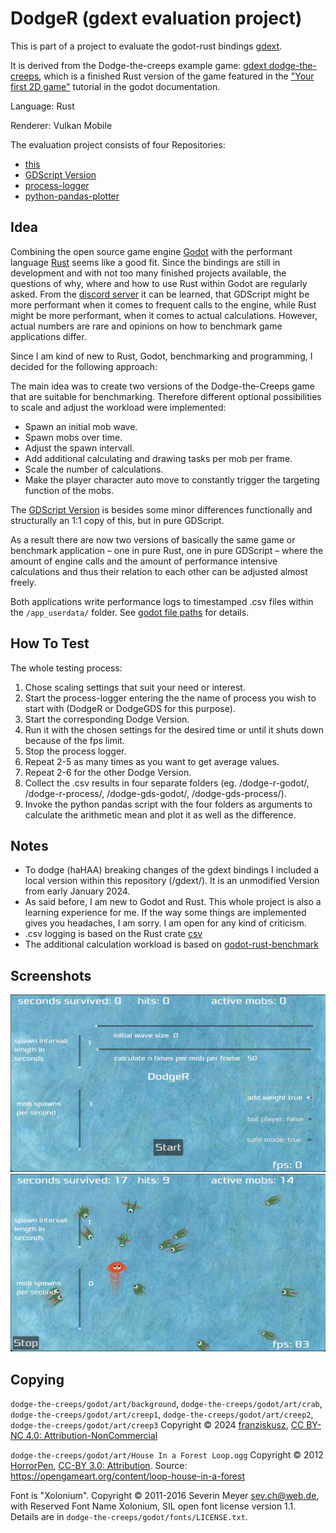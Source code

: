 # DodgeR (gdext evaluation project)

This is part of a project to evaluate the godot-rust bindings [gdext](https://github.com/godot-rust/gdext).

It is derived from the Dodge-the-creeps example game: 
[gdext dodge-the-creeps](https://github.com/godot-rust/gdext/tree/master/examples/dodge-the-creeps),
which is a finished Rust version of the game featured in the
["Your first 2D game"](https://docs.godotengine.org/en/latest/getting_started/first_2d_game/index.html)
tutorial in the godot documentation.

Language: Rust

Renderer: Vulkan Mobile

The evaluation project consists of four Repositories:
- [this](https://github.com/franziskusz/dodge-r)
- [GDScript Version](https://github.com/franziskusz/dodge-gds)
- [process-logger](https://github.com/franziskusz/process-logger)
- [python-pandas-plotter](https://github.com/franziskusz/pandas-plotter)

## Idea
Combining the open source game engine [Godot](https://godotengine.org) with the performant language [Rust](https://www.rust-lang.org) seems like a good fit.
Since the bindings are still in development and with not too many finished projects available, the questions of why, where and how to use Rust within Godot are regularly asked.
From the [discord server](https://discord.gg/aKUCJ8rJsc) it can be learned, that GDScript might be more performant when it comes to frequent calls to the engine, while Rust might be more performant, when it comes to actual calculations.
However, actual numbers are rare and opinions on how to benchmark game applications differ.

Since I am kind of new to Rust, Godot, benchmarking and programming, I decided for the following approach:

The main idea was to create two versions of the Dodge-the-Creeps game that are suitable for benchmarking. 
Therefore different optional possibilities to scale and adjust the workload were implemented:
 - Spawn an initial mob wave.
 - Spawn mobs over time.
 - Adjust the spawn intervall.
 - Add additional calculating and drawing tasks per mob per frame.
 - Scale the number of calculations.
 - Make the player character auto move to constantly trigger the targeting function of the mobs.

The [GDScript Version](https://github.com/franziskusz/dodge-gdscript) is besides some minor differences functionally and structurally an 1:1 copy of this, but in pure GDScript.

As a result there are now two versions of basically the same game or benchmark application – one in pure Rust, one in pure GDScript – where the amount of engine calls and the amount of performance intensive calculations and thus their relation to each other can be adjusted almost freely.

Both applications write performance logs to timestamped .csv files within the `/app_userdata/` folder. See [godot file paths](https://docs.godotengine.org/en/stable/tutorials/io/data_paths.html) for details.

## How To Test
The whole testing process:
1. Chose scaling settings that suit your need or interest.
2. Start the process-logger entering the the name of process you wish to start with (DodgeR or DodgeGDS for this purpose).
3. Start the corresponding Dodge Version.
4. Run it with the chosen settings for the desired time or until it shuts down because of the fps limit.
5. Stop the process logger.
6. Repeat 2-5 as many times as you want to get average values.
7. Repeat 2-6 for the other Dodge Version.
8. Collect the .csv results in four separate folders (eg. /dodge-r-godot/, /dodge-r-process/, /dodge-gds-godot/, /dodge-gds-process/).
9. Invoke the python pandas script with the four folders as arguments to calculate the arithmetic mean and plot it as well as the difference.

## Notes
- To dodge (haHAA) breaking changes of the gdext bindings I included a local version within this repository (/gdext/). It is an unmodified Version from early January 2024.
- As said before, I am new to Godot and Rust. This whole project is also a learning experience for me. If the way some things are implemented gives you headaches, I am sorry. I am open for any kind of criticism.
- .csv logging is based on the Rust crate [csv](https://crates.io/crates/csv)
- The additional calculation workload is based on [godot-rust-benchmark](https://github.com/extrawurst/godot-rust-benchmark/tree/main)



## Screenshots

![main_menu](dodge-the-creeps/godot/screenshots/dodger_main.jpg)
![run](dodge-the-creeps/godot/screenshots/dodger_run.jpg)

## Copying
`dodge-the-creeps/godot/art/background`, `dodge-the-creeps/godot/art/crab`, `dodge-the-creeps/godot/art/creep1`, `dodge-the-creeps/godot/art/creep2`, `dodge-the-creeps/godot/art/creep3` Copyright &copy; 2024 [franziskusz](https://github.com/franziskusz), [CC BY-NC 4.0: Attribution-NonCommercial](https://creativecommons.org/licenses/by-nc/4.0/)

`dodge-the-creeps/godot/art/House In a Forest Loop.ogg` Copyright &copy; 2012 [HorrorPen](https://opengameart.org/users/horrorpen), [CC-BY 3.0: Attribution](http://creativecommons.org/licenses/by/3.0/). Source: https://opengameart.org/content/loop-house-in-a-forest

Font is "Xolonium". Copyright &copy; 2011-2016 Severin Meyer <sev.ch@web.de>, with Reserved Font Name Xolonium, SIL open font license version 1.1. Details are in `dodge-the-creeps/godot/fonts/LICENSE.txt`.
